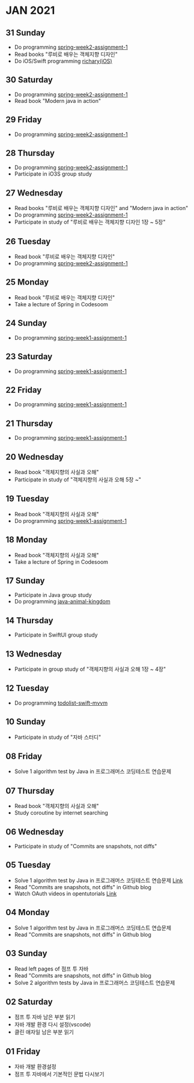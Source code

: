 # JAN 2021

## 31 Sunday
  - Do programming [spring-week2-assignment-1](https://github.com/newoo/spring-week2-assignment-1)
  - Read books "루비로 배우는 객체지향 디자인"
  - Do iOS/Swift programming [richary(iOS)](richary-ios)
  
## 30 Saturday
  - Do programming [spring-week2-assignment-1](https://github.com/newoo/spring-week2-assignment-1)
  - Read book "Modern java in action"

## 29 Friday
  - Do programming [spring-week2-assignment-1](https://github.com/newoo/spring-week2-assignment-1)

## 28 Thursday
  - Do programming [spring-week2-assignment-1](https://github.com/newoo/spring-week2-assignment-1)
  - Participate in iO3S group study

## 27 Wednesday
  - Read books "루비로 배우는 객체지향 디자인" and "Modern java in action"
  - Do programming [spring-week2-assignment-1](https://github.com/newoo/spring-week2-assignment-1)
  - Participate in study of "루비로 배우는 객체지향 디자인 1장 ~ 5장"

## 26 Tuesday
  - Read book "루비로 배우는 객체지향 디자인"
  - Do programming [spring-week2-assignment-1](https://github.com/newoo/spring-week2-assignment-1)

## 25 Monday
  - Read book "루비로 배우는 객체지향 디자인"
  - Take a lecture of Spring in Codesoom

## 24 Sunday
  - Do programming [spring-week1-assignment-1](https://github.com/newoo/spring-week1-assignment-1)
  
## 23 Saturday
  - Do programming [spring-week1-assignment-1](https://github.com/newoo/spring-week1-assignment-1)

## 22 Friday
  - Do programming [spring-week1-assignment-1](https://github.com/newoo/spring-week1-assignment-1)

## 21 Thursday
  - Do programming [spring-week1-assignment-1](https://github.com/newoo/spring-week1-assignment-1)

## 20 Wednesday
  - Read book "객체지향의 사실과 오해"
  - Participate in study of "객체지향의 사실과 오해 5장 ~"

## 19 Tuesday
  - Read book "객체지향의 사실과 오해"
  - Do programming [spring-week1-assignment-1](https://github.com/newoo/spring-week1-assignment-1)

## 18 Monday
  - Read book "객체지향의 사실과 오해"
  - Take a lecture of Spring in Codesoom

## 17 Sunday
  - Participate in Java group study
  - Do programming [java-animal-kingdom](https://github.com/newoo/java-animal-kingdom)

## 14 Thursday
  - Participate in SwiftUI group study

## 13 Wednesday
  - Participate in group study of "객체지향의 사실과 오해 1장 ~ 4장"

## 12 Tuesday
  - Do programming [todolist-swift-mvvm](https://github.com/newoo/todolist-swift-mvvm)

## 10 Sunday
  - Participate in study of "자바 스터디"

## 08 Friday
  - Solve 1 algorithm test by Java in 프로그래머스 코딩테스트 연습문제

## 07 Thursday
  - Read book "객체지향의 사실과 오해"
  - Study coroutine by internet searching

## 06 Wednesday
  - Participate in study of "Commits are snapshots, not diffs"

## 05 Tuesday
  - Solve 1 algorithm test by Java in 프로그래머스 코딩테스트 연습문제
  [Link](https://github.com/newoo/daily-coding#%EB%91%90-%EA%B0%9C-%EB%BD%91%EC%95%84%EC%84%9C-%EB%8D%94%ED%95%98%EA%B8%B0)
  - Read "Commits are snapshots, not diffs" in Github blog
  - Watch OAuth videos in opentutorials
  [Link](https://opentutorials.org/course/3405)

## 04 Monday
  - Solve 1 algorithm test by Java in 프로그래머스 코딩테스트 연습문제
  - Read "Commits are snapshots, not diffs" in Github blog

## 03 Sunday
  - Read left pages of 점프 투 자바
  - Read "Commits are snapshots, not diffs" in Github blog
  - Solve 2 algorithm tests by Java in 프로그래머스 코딩테스트 연습문제

## 02 Saturday
  - 점프 투 자바 남은 부분 읽기
  - 자바 개발 환경 다시 설정(vscode) 
  - 클린 애자일 남은 부분 읽기

## 01 Friday
  - 자바 개발 환경설정
  - 점프 투 자바에서 기본적인 문법 다시보기
